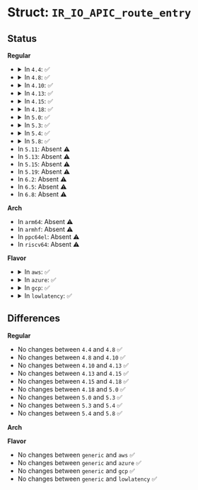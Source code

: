 # Struct: <code>IR_IO_APIC_route_entry</code>

## Status
<b>Regular</b>
<ul>
<li>
<details>
<summary>In <code>4.4</code>: ✅</summary>

```c
struct IR_IO_APIC_route_entry {
    __u64 vector;
    __u64 zero;
    __u64 index2;
    __u64 delivery_status;
    __u64 polarity;
    __u64 irr;
    __u64 trigger;
    __u64 mask;
    __u64 reserved;
    __u64 format;
    __u64 index;
};
```
</details>
</li>
<li>
<details>
<summary>In <code>4.8</code>: ✅</summary>

```c
struct IR_IO_APIC_route_entry {
    __u64 vector;
    __u64 zero;
    __u64 index2;
    __u64 delivery_status;
    __u64 polarity;
    __u64 irr;
    __u64 trigger;
    __u64 mask;
    __u64 reserved;
    __u64 format;
    __u64 index;
};
```
</details>
</li>
<li>
<details>
<summary>In <code>4.10</code>: ✅</summary>

```c
struct IR_IO_APIC_route_entry {
    __u64 vector;
    __u64 zero;
    __u64 index2;
    __u64 delivery_status;
    __u64 polarity;
    __u64 irr;
    __u64 trigger;
    __u64 mask;
    __u64 reserved;
    __u64 format;
    __u64 index;
};
```
</details>
</li>
<li>
<details>
<summary>In <code>4.13</code>: ✅</summary>

```c
struct IR_IO_APIC_route_entry {
    __u64 vector;
    __u64 zero;
    __u64 index2;
    __u64 delivery_status;
    __u64 polarity;
    __u64 irr;
    __u64 trigger;
    __u64 mask;
    __u64 reserved;
    __u64 format;
    __u64 index;
};
```
</details>
</li>
<li>
<details>
<summary>In <code>4.15</code>: ✅</summary>

```c
struct IR_IO_APIC_route_entry {
    __u64 vector;
    __u64 zero;
    __u64 index2;
    __u64 delivery_status;
    __u64 polarity;
    __u64 irr;
    __u64 trigger;
    __u64 mask;
    __u64 reserved;
    __u64 format;
    __u64 index;
};
```
</details>
</li>
<li>
<details>
<summary>In <code>4.18</code>: ✅</summary>

```c
struct IR_IO_APIC_route_entry {
    __u64 vector;
    __u64 zero;
    __u64 index2;
    __u64 delivery_status;
    __u64 polarity;
    __u64 irr;
    __u64 trigger;
    __u64 mask;
    __u64 reserved;
    __u64 format;
    __u64 index;
};
```
</details>
</li>
<li>
<details>
<summary>In <code>5.0</code>: ✅</summary>

```c
struct IR_IO_APIC_route_entry {
    __u64 vector;
    __u64 zero;
    __u64 index2;
    __u64 delivery_status;
    __u64 polarity;
    __u64 irr;
    __u64 trigger;
    __u64 mask;
    __u64 reserved;
    __u64 format;
    __u64 index;
};
```
</details>
</li>
<li>
<details>
<summary>In <code>5.3</code>: ✅</summary>

```c
struct IR_IO_APIC_route_entry {
    __u64 vector;
    __u64 zero;
    __u64 index2;
    __u64 delivery_status;
    __u64 polarity;
    __u64 irr;
    __u64 trigger;
    __u64 mask;
    __u64 reserved;
    __u64 format;
    __u64 index;
};
```
</details>
</li>
<li>
<details>
<summary>In <code>5.4</code>: ✅</summary>

```c
struct IR_IO_APIC_route_entry {
    __u64 vector;
    __u64 zero;
    __u64 index2;
    __u64 delivery_status;
    __u64 polarity;
    __u64 irr;
    __u64 trigger;
    __u64 mask;
    __u64 reserved;
    __u64 format;
    __u64 index;
};
```
</details>
</li>
<li>
<details>
<summary>In <code>5.8</code>: ✅</summary>

```c
struct IR_IO_APIC_route_entry {
    __u64 vector;
    __u64 zero;
    __u64 index2;
    __u64 delivery_status;
    __u64 polarity;
    __u64 irr;
    __u64 trigger;
    __u64 mask;
    __u64 reserved;
    __u64 format;
    __u64 index;
};
```
</details>
</li>
<li>
In <code>5.11</code>: Absent ⚠️
</li>
<li>
In <code>5.13</code>: Absent ⚠️
</li>
<li>
In <code>5.15</code>: Absent ⚠️
</li>
<li>
In <code>5.19</code>: Absent ⚠️
</li>
<li>
In <code>6.2</code>: Absent ⚠️
</li>
<li>
In <code>6.5</code>: Absent ⚠️
</li>
<li>
In <code>6.8</code>: Absent ⚠️
</li>
</ul>
<b>Arch</b>
<ul>
<li>
In <code>arm64</code>: Absent ⚠️
</li>
<li>
In <code>armhf</code>: Absent ⚠️
</li>
<li>
In <code>ppc64el</code>: Absent ⚠️
</li>
<li>
In <code>riscv64</code>: Absent ⚠️
</li>
</ul>
<b>Flavor</b>
<ul>
<li>
<details>
<summary>In <code>aws</code>: ✅</summary>

```c
struct IR_IO_APIC_route_entry {
    __u64 vector;
    __u64 zero;
    __u64 index2;
    __u64 delivery_status;
    __u64 polarity;
    __u64 irr;
    __u64 trigger;
    __u64 mask;
    __u64 reserved;
    __u64 format;
    __u64 index;
};
```
</details>
</li>
<li>
<details>
<summary>In <code>azure</code>: ✅</summary>

```c
struct IR_IO_APIC_route_entry {
    __u64 vector;
    __u64 zero;
    __u64 index2;
    __u64 delivery_status;
    __u64 polarity;
    __u64 irr;
    __u64 trigger;
    __u64 mask;
    __u64 reserved;
    __u64 format;
    __u64 index;
};
```
</details>
</li>
<li>
<details>
<summary>In <code>gcp</code>: ✅</summary>

```c
struct IR_IO_APIC_route_entry {
    __u64 vector;
    __u64 zero;
    __u64 index2;
    __u64 delivery_status;
    __u64 polarity;
    __u64 irr;
    __u64 trigger;
    __u64 mask;
    __u64 reserved;
    __u64 format;
    __u64 index;
};
```
</details>
</li>
<li>
<details>
<summary>In <code>lowlatency</code>: ✅</summary>

```c
struct IR_IO_APIC_route_entry {
    __u64 vector;
    __u64 zero;
    __u64 index2;
    __u64 delivery_status;
    __u64 polarity;
    __u64 irr;
    __u64 trigger;
    __u64 mask;
    __u64 reserved;
    __u64 format;
    __u64 index;
};
```
</details>
</li>
</ul>

## Differences
<b>Regular</b>
<ul>
<li>
No changes between <code>4.4</code> and <code>4.8</code> ✅
</li>
<li>
No changes between <code>4.8</code> and <code>4.10</code> ✅
</li>
<li>
No changes between <code>4.10</code> and <code>4.13</code> ✅
</li>
<li>
No changes between <code>4.13</code> and <code>4.15</code> ✅
</li>
<li>
No changes between <code>4.15</code> and <code>4.18</code> ✅
</li>
<li>
No changes between <code>4.18</code> and <code>5.0</code> ✅
</li>
<li>
No changes between <code>5.0</code> and <code>5.3</code> ✅
</li>
<li>
No changes between <code>5.3</code> and <code>5.4</code> ✅
</li>
<li>
No changes between <code>5.4</code> and <code>5.8</code> ✅
</li>
</ul>
<b>Arch</b>
<ul>
</ul>
<b>Flavor</b>
<ul>
<li>
No changes between <code>generic</code> and <code>aws</code> ✅
</li>
<li>
No changes between <code>generic</code> and <code>azure</code> ✅
</li>
<li>
No changes between <code>generic</code> and <code>gcp</code> ✅
</li>
<li>
No changes between <code>generic</code> and <code>lowlatency</code> ✅
</li>
</ul>
